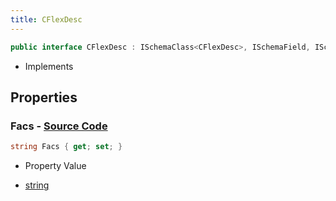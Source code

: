 ```yaml
---
title: CFlexDesc
---
```


```csharp
public interface CFlexDesc : ISchemaClass<CFlexDesc>, ISchemaField, ISchemaClass, INativeHandle
```

- Implements

## Properties

### **Facs** - [Source Code](https://github.com/swiftly-solution/swiftlys2/blob/main/managed/src/SwiftlyS2.Generated/Schemas/Interfaces/CFlexDesc.cs#L16)

```csharp
string Facs { get; set; }
```

- Property Value

- [string](https://learn.microsoft.com/dotnet/api/system.string)

